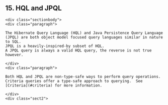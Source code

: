  ## 15. HQL and JPQL

    <div class="sectionbody">
    <div class="paragraph">

    The Hibernate Query Language (HQL) and Java Persistence Query Language (JPQL) are both object model focused query languages similar in nature to SQL.
    JPQL is a heavily-inspired-by subset of HQL.
    A JPQL query is always a valid HQL query, the reverse is not true however.

    </div>
    <div class="paragraph">

    Both HQL and JPQL are non-type-safe ways to perform query operations.
    Criteria queries offer a type-safe approach to querying.  See [Criteria](#criteria) for more information.

    </div>
    <div class="sect2">
